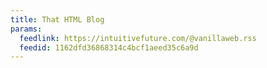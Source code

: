 ```yaml
---
title: That HTML Blog
params:
  feedlink: https://intuitivefuture.com/@vanillaweb.rss
  feedid: 1162dfd36868314c4bcf1aeed35c6a9d
---
```

